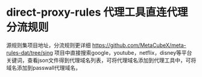 # direct-proxy-rules 代理工具直连代理分流规则
源规则集项目地址，分流规则更详细  https://github.com/MetaCubeX/meta-rules-dat/tree/sing
  项目中直接搜索google，youtube，netflix，disney等平台关键词，查看json文件得到代理域名列表，可将代理域名添加到代理工具中，可将域名添加到passwall代理域名，
